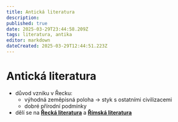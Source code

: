 ```yaml
---
title: Antická literatura
description: 
published: true
date: 2025-03-29T23:44:58.209Z
tags: literatura, antika
editor: markdown
dateCreated: 2025-03-29T12:44:51.223Z
---
```


# Antická literatura
- důvod vzniku v Řecku: 
	- výhodná zeměpisná poloha -> styk s ostatními civilizacemi
	- dobré přírodní podmínky
- dělí se na [**Řecká literatura**](/cs/literatura/historie/antika/recko) a [**Římská literatura**](/cs/literatura/historie/antika/rim)